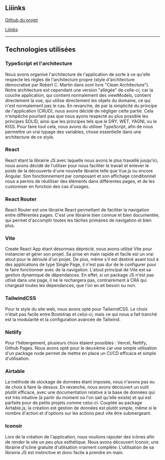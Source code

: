 Liiinks
---
[Github du projet](https://github.com/666alvin999/liinks)

[Liiinks](https://liiinks.netlify.app)

---

## Technologies utilisées

### TypeScript et l'architecture

Nous avons organisé l'architecture de l'application de sorte à ce qu'elle respecte les règles de l'architecture propre (style d'architecture démocratisé par Robert C. Martin dans sont livre "Clean Architecture"). Notre architecture est cependant une version "allégée" de celle-ci, car la couche application, qui contient normalement des viewModels, contient directement la vue, qui utilise directement les objets du domaine, ce qui n'est normalement pas le cas. En revanche, de par la simplicité du principe de l'application (CRUD), nous avons décidé de négliger cette partie. Cela n'empêche pourtant pas que nous ayons respecté au plus possible les principes SOLID, ainsi que les principes tels que le DRY, WET, YAGNI, ou le KISS. Pour faire tout cela, nous avons du utiliser TypeScript, afin de nous permettre un vrai typage des variables, chose essentielle dans une architecture de ce style.

### React

React étant la librairie JS avec laquelle nous avons le plus travaillé jusqu'ici, nous avons décidé de l'utiliser pour nous faciliter le travail et enlever le poids de la découverte d'une nouvelle librairie telle que Vue.js ou encore Angular.
Son fonctionnement par composant et son affichage conditionnel nous a permis de réutiliser des éléments dans différentes pages, et de les customiser en fonction des cas d'usages.

### React Router

React Router est une librairie React permettant de faciliter la navigation entre différentes pages. C'est une librairie bien connue et bien documentée, qui permet d'accomplir toutes les tâches primaires de navigation et bien plus.

### Vite

Create React App étant désormais déprécié, nous avons utilisé Vite pour instancier et gérer son projet. Sa prise en main rapide et facile est un vrai atout pour le déroulé d'un projet. De plus, même s'il est destiné avant tout à des applications de type Single Page, il n'est pas dur de le configurer pour le faire fonctionner avec de la navigation. L'atout principal de Vite est sa gestion dynamique de dépendances. En effet, si un package JS n'est pas utlisé dans une page, il ne le rechargera pas, contrairement à CRA qui chargeait toutes les dépendances, que l'on en ait besoin ou non.

### TailwindCSS

Pour le style du site web, nous avons opté pour TailwindCSS. Le choix n'était pas facile entre Bootstrap et celui-ci, mais ce qui nous a fait tranché est la modularité et la configuration avancée de Tailwind.

### Netlify

Pour l'hébergement, plusieurs choix étaient possibles : Vercel, Netlify, Github Pages. Nous avons opté pour le deuxième car une simple utilisation d'un package node permet de mettre en place un CI/CD efficace et simple d'utilisation.

### Airtable

La méthode de stockage de données étant imposée, nous n'avons pas eu de choix à faire là-dessus. En revanche, nous avons découvert un outil plutôt efficace, avec une documentation relative à la base de données qui est très intuitive (à partir du moment où l'on sait qu'elle existe) et qui est parfaite pour de petits projets comme celui-ci. Couplée au package Airtable.js, la création est gestion de données est plutôt simple, même si le nombre d'action et d'options sur les actions peut vite être submergeant.

### Iconoir

Lors de la création de l'application, nous voulions rajouter des icônes afin de render le site un peu plus esthétique. Nous avons découvert Iconoir, une librairie d'icône gratuite d'utilisation vraiment complète. L'utilisation de sa librairie JS est instinctive et donc facile à prendre en main.
